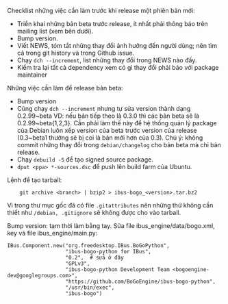 Checklist những việc cần làm trước khi release một phiên bản mới:

- Triển khai những bản beta trước release, ít nhất phải thông báo trên mailing
  list (xem bên dưới).
- Bump version.
- Viết NEWS, tóm tắt những thay đổi ảnh hưởng đến người dùng; nên tìm cả trong
  git history và trong Github issue.
- Chạy `dch --increment`, list những thay đổi trong NEWS nào đấy.
- Kiểm tra lại tất cả dependency xem có gì thay đổi phải báo với package maintainer 


Những việc cần làm để release bản beta:
- Bump version
- Cũng chạy `dch --increment` nhưng tự sửa version thành dạng 0.2.99~beta<version>
  VD: nếu bản tiếp theo là 0.3.0 thì các bản beta sẽ là 0.2.99~beta{1,2,3}.
  Cần phải làm thế này để hệ thống quản lý package của Debian luôn xếp version của
  beta trước version của release (0.3~beta1 thường sẽ bị coi là bản mới hơn của
  0.3). Chú ý: không commit những thay đổi trong `debian/changelog` cho bản beta
  mà chỉ bản release.
- Chạy `debuild -S` để tạo signed source package.
- `dput <ppa> *-sources.dsc` để push lên build farm của Ubuntu.


Lệnh để tạo tarball:

        git archive <branch> | bzip2 > ibus-bogo_<version>.tar.bz2

Vì trong thư mục gốc đã có file `.gitattributes` nên những thứ không cần thiết
như `/debian, .gitignore` sẽ không được cho vào tarball.


Bump version: tạm thời làm bằng tay. Sửa file ibus_engine/data/bogo.xml, key
<version> và file ibus_engine/main.py:

    IBus.Component.new("org.freedesktop.IBus.BoGoPython",
                       "ibus-bogo-python for IBus",
                       "0.2",  # sửa ở đây
                       "GPLv3",
                       "ibus-bogo-python Development Team <bogoengine-dev@googlegroups.com>",
                       "https://github.com/BoGoEngine/ibus-bogo-python",
                       "/usr/bin/exec",
                       "ibus-bogo")
